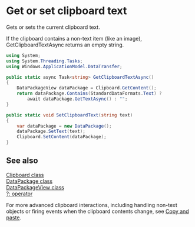 # Get or set clipboard text

Gets or sets the current clipboard text. 

If the clipboard contains a non-text item (like an image), GetClipboardTextAsync returns an empty string. 

```C#
using System;
using System.Threading.Tasks;
using Windows.ApplicationModel.DataTransfer;

public static async Task<string> GetClipboardTextAsync()
{
    DataPackageView dataPackage = Clipboard.GetContent();
    return dataPackage.Contains(StandardDataFormats.Text) ? 
        await dataPackage.GetTextAsync() : ""; 
}

public static void SetClipboardText(string text)
{
    var dataPackage = new DataPackage();
    dataPackage.SetText(text);
    Clipboard.SetContent(dataPackage);
}
```

## See also

[Clipboard class](https://msdn.microsoft.com/library/windows/apps/windows.applicationmodel.datatransfer.clipboard.aspx)  
[DataPackage class](https://msdn.microsoft.com/library/windows/apps/windows.applicationmodel.datatransfer.datapackage.aspx)  
[DataPackageView class](https://msdn.microsoft.com/library/windows/apps/windows.applicationmodel.datatransfer.datapackageview.aspx)  
[?: operator](https://msdn.microsoft.com/library/ty67wk28.aspx)  

For more advanced clipboard interactions, including handling non-text objects or firing events when the clipboard 
contents change, see [Copy and paste](https://msdn.microsoft.com/library/windows/apps/mt243291.aspx).


